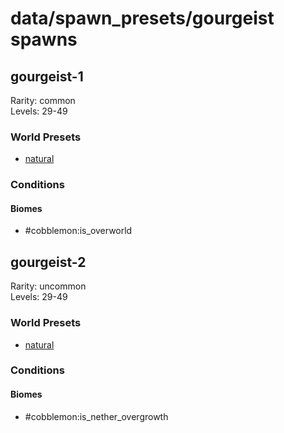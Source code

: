 # data/spawn_presets/gourgeist spawns  
  
## gourgeist-1  
Rarity: common  
Levels: 29-49  
  
### World Presets  
* [natural](data/spawn_data/natural.md)  
  
### Conditions  
  
#### Biomes  
  * #cobblemon:is_overworld
  
  
## gourgeist-2  
Rarity: uncommon  
Levels: 29-49  
  
### World Presets  
* [natural](data/spawn_data/natural.md)  
  
### Conditions  
  
#### Biomes  
  * #cobblemon:is_nether_overgrowth
  
